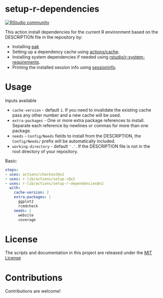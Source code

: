 # setup-r-dependencies

[![RStudio community](https://img.shields.io/badge/community-github--actions-blue?style=social&logo=rstudio&logoColor=75AADB)](https://community.rstudio.com/new-topic?category=Package%20development&tags=github-actions)

This action install dependencies for the current R environment based on the DESCRIPTION file in the repository by:

- Installing [pak](https://pak.r-lib.org/)
- Setting up a dependency cache using [actions/cache](https://github.com/actions/cache).
- Installing system dependencies if needed using [rstudio/r-system-requirements](https://github.com/rstudio/r-system-requirements).
- Printing the installed session info using [sessioninfo](https://github.com/r-lib/sessioninfo).

# Usage

Inputs available

- `cache-version` - default `1`. If you need to invalidate the existing cache pass any other number and a new cache will be used.
- `extra-packages` - One or more extra package references to install. Separate each reference by newlines or commas for more than one package.
- `needs` - `Config/Needs` fields to install from the DESCRIPTION, the `Config/Needs/` prefix will be automatically included.
- `working-directory` - default `'.'`. If the DESCRIPTION file is not in the root directory of your repository.

Basic:
```yaml
steps:
- uses: actions/checkout@v2
- uses: r-lib/actions/setup-r@v2
- uses: r-lib/actions/setup-r-dependencies@v2
  with:
    cache-version: 2
    extra-packages: |
      ggplot2
      rcmdcheck
    needs: |
      website
      coverage
```

# License

The scripts and documentation in this project are released under the [MIT License](LICENSE)

# Contributions

Contributions are welcome!
